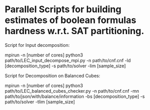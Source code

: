 # Parallel Scripts for building estimates of boolean formulas hardness w.r.t. SAT partitioning.


Script for Input decomposition:

mpirun -n [number of cores] python3 path/to/LEC_input_decompose_mpi.py -n path/to/cnf.cnf -ld [decomposition_type] -s path/to/solver -lim [sample_size]

Script for Decomposition on Balanced Cubes:

mpirun -n [number of cores] python3 path/to/LEC_balanced_cubes_checker.py -n path/to/cnf.cnf -mn path/to/json/with/balance/information -bs [decomposition_type] -s path/to/solver -tlim [sample_size]
